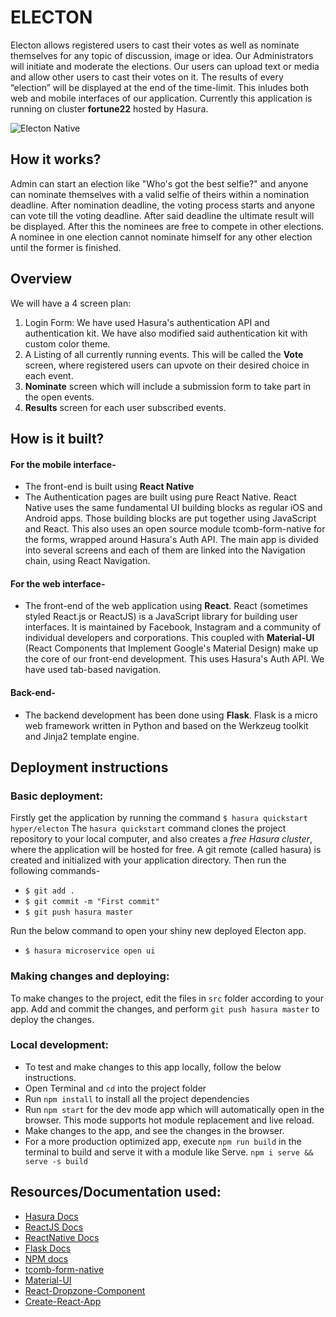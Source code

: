 # **ELECTON**
Electon allows registered users to cast their votes as well as nominate themselves for any topic of discussion, image or idea. Our Administrators will initiate and moderate the elections.
Our users can upload text or media and allow other users to cast their votes on it. The results of every “election” will be displayed at the end of the time-limit.
This inludes both web and mobile interfaces of our application. Currently this application is running on cluster **fortune22** hosted by Hasura.

![Electon Native](https://rawgit.com/Hyperclaw79/team-76/2a5585e0e2f6edd7eeac69f088c68240d12b5105/readme-assets/electon-native.gif)

## **How it works?**
Admin can start an election like "Who's got the best selfie?" and anyone can nominate themselves with a valid selfie of theirs within a nomination deadline. After nomination deadline, the voting process starts and anyone can vote till the voting deadline. After said deadline the ultimate result will be displayed. After this the nominees are free to compete in other elections. A nominee in one election cannot nominate himself for any other election until the former is finished.

## **Overview**
We will have a 4 screen plan:

1. Login Form: We have used Hasura's authentication API and authentication kit. We have also modified said authentication kit with custom color theme.
2. A Listing of all currently running events. This will be called the **Vote** screen, where registered users can upvote on their desired choice in each event.
3. **Nominate** screen which will include a submission form to take part in the open events.
4. **Results** screen for each user subscribed events.

## **How is it built?**
#### **For the mobile interface-**
- The front-end is built using **React Native** 
- The Authentication pages are built using pure React Native. React Native uses the same fundamental UI building blocks as regular iOS and Android apps. Those building blocks are put together using JavaScript and React. This also uses an open source module tcomb-form-native for the forms, wrapped around Hasura's Auth API. The main app is divided into several screens and each of them are linked into the Navigation chain, using React Navigation. 
#### **For the web interface-**
- The front-end of the web application using **React**. React (sometimes styled React.js or ReactJS) is a JavaScript library for building user interfaces. It is maintained by Facebook, Instagram and a community of individual developers and corporations. This coupled with **Material-UI** (React Components that Implement Google's Material Design) make up the core of our front-end development. This uses Hasura's Auth API. We have used tab-based navigation. 
#### **Back-end-**
- The backend development has been done using **Flask**. Flask is a micro web framework written in Python and based on the Werkzeug toolkit and Jinja2 template engine.


## **Deployment instructions**
### **Basic deployment:**
Firstly get the application by running the command
`$ hasura quickstart hyper/electon`
The `hasura quickstart` command clones the project repository to your local computer, and also creates a *free Hasura cluster*, where the application will be hosted for free.
A git remote (called hasura) is created and initialized with your application directory.
Then run the following commands-
- `$ git add .`
- `$ git commit -m "First commit"`
- `$ git push hasura master`

Run the below command to open your shiny new deployed Electon app.
 -  `$ hasura microservice open ui`
  
### **Making changes and deploying:**
To make changes to the project, edit the files in `src` folder according to your app.
Add and commit the changes, and perform `git push hasura master` to deploy the changes.

### **Local development:**
- To test and make changes to this app locally, follow the below instructions.
- Open Terminal and `cd` into the project folder
- Run `npm install` to install all the project dependencies
- Run `npm start` for the dev mode app which will automatically open in the browser. This mode supports hot module replacement and live reload.
- Make changes to the app, and see the changes in the browser.
- For a more production optimized app, execute `npm run build` in the terminal to build and serve it with a module like Serve.
 `npm i serve && serve -s build`


## **Resources/Documentation used:**
- [Hasura Docs](https://docs.hasura.io/0.15/manual/getting-started/index.html)
- [ReactJS Docs](https://reactjs.org/docs/hello-world.html)
- [ReactNative Docs](https://facebook.github.io/react-native/docs/getting-started.html)
- [Flask Docs](http://flask.pocoo.org/docs/0.12/)
- [NPM docs](https://docs.npmjs.com/)
- [tcomb-form-native](https://github.com/gcanti/tcomb-form-native/tree/master/lib)
- [Material-UI](http://www.material-ui.com/#/get-started/required-knowledge)
- [React-Dropzone-Component]( https://github.com/felixrieseberg/React-Dropzone-Component)
- [Create-React-App](https://github.com/facebookincubator/create-react-app)
